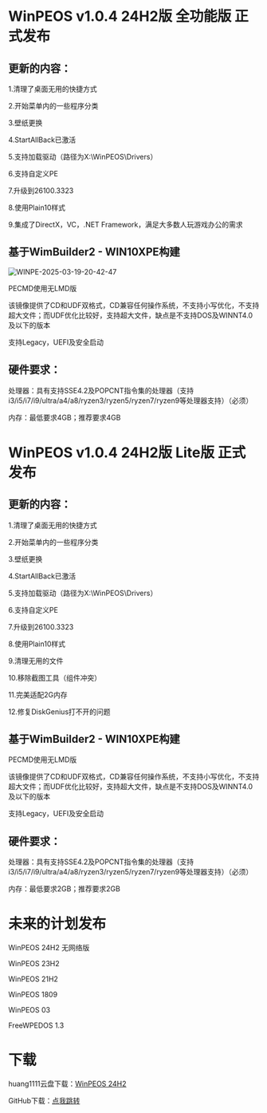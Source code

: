 # WinPEOS v1.0.4 24H2版 全功能版 正式发布

## 更新的内容：

1.清理了桌面无用的快捷方式

2.开始菜单内的一些程序分类

3.壁纸更换

4.StartAllBack已激活

5.支持加载驱动（路径为X:\WinPEOS\Drivers）

6.支持自定义PE

7.升级到26100.3323

8.使用Plain10样式

9.集成了DirectX，VC，.NET Framework，满足大多数人玩游戏办公的需求

## 基于WimBuilder2 - WIN10XPE构建

![WINPE-2025-03-19-20-42-47](https://github.com/user-attachments/assets/d28038a8-e202-4a43-921d-a56fab348a9d)

PECMD使用无LMD版

该镜像提供了CD和UDF双格式，CD兼容任何操作系统，不支持小写优化，不支持超大文件；而UDF优化比较好，支持超大文件，缺点是不支持DOS及WINNT4.0及以下的版本

支持Legacy，UEFI及安全启动

## 硬件要求：

处理器：具有支持SSE4.2及POPCNT指令集的处理器（支持i3/i5/i7/i9/ultra/a4/a8/ryzen3/ryzen5/ryzen7/ryzen9等处理器支持）（必须）

内存：最低要求4GB；推荐要求4GB

# WinPEOS v1.0.4 24H2版 Lite版 正式发布

## 更新的内容：

1.清理了桌面无用的快捷方式

2.开始菜单内的一些程序分类

3.壁纸更换

4.StartAllBack已激活

5.支持加载驱动（路径为X:\WinPEOS\Drivers）

6.支持自定义PE

7.升级到26100.3323

8.使用Plain10样式

9.清理无用的文件

10.移除截图工具（组件冲突）

11.完美适配2G内存

12.修复DiskGenius打不开的问题

## 基于WimBuilder2 - WIN10XPE构建

PECMD使用无LMD版

该镜像提供了CD和UDF双格式，CD兼容任何操作系统，不支持小写优化，不支持超大文件；而UDF优化比较好，支持超大文件，缺点是不支持DOS及WINNT4.0及以下的版本

支持Legacy，UEFI及安全启动

## 硬件要求：

处理器：具有支持SSE4.2及POPCNT指令集的处理器（支持i3/i5/i7/i9/ultra/a4/a8/ryzen3/ryzen5/ryzen7/ryzen9等处理器支持）（必须）

内存：最低要求2GB；推荐要求2GB

# 未来的计划发布

WinPEOS 24H2 无网络版

WinPEOS 23H2

WinPEOS 21H2

WinPEOS 1809

WinPEOS 03

FreeWPEDOS 1.3

# 下载

huang1111云盘下载：[WinPEOS 24H2](https://pan.huang1111.cn/s/Qz4dgUm)

GitHub下载：[点我跳转](https://github.com/tinymoduleQZforworkgroup/WinPEOS/releases/latest)
